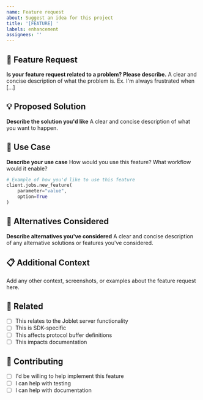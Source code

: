 ```yaml
---
name: Feature request
about: Suggest an idea for this project
title: '[FEATURE] '
labels: enhancement
assignees: ''
---
```


## 🚀 Feature Request

**Is your feature request related to a problem? Please describe.**
A clear and concise description of what the problem is. Ex. I'm always frustrated when [...]

## 💡 Proposed Solution

**Describe the solution you'd like**
A clear and concise description of what you want to happen.

## 🔄 Use Case

**Describe your use case**
How would you use this feature? What workflow would it enable?

```python
# Example of how you'd like to use this feature
client.jobs.new_feature(
    parameter="value",
    option=True
)
```

## 🎯 Alternatives Considered

**Describe alternatives you've considered**
A clear and concise description of any alternative solutions or features you've considered.

## 📋 Additional Context

Add any other context, screenshots, or examples about the feature request here.

## 🔗 Related

- [ ] This relates to the Joblet server functionality
- [ ] This is SDK-specific
- [ ] This affects protocol buffer definitions
- [ ] This impacts documentation

## 🤝 Contributing

- [ ] I'd be willing to help implement this feature
- [ ] I can help with testing
- [ ] I can help with documentation